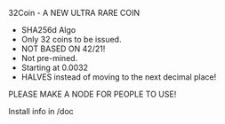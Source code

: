32Coin - A NEW ULTRA RARE COIN

- SHA256d Algo
- Only 32 coins to be issued.
- NOT BASED ON 42/21!
- Not pre-mined.
- Starting at 0.0032
- HALVES instead of moving to the next decimal place!

PLEASE MAKE A NODE FOR PEOPLE TO USE!

Install info in /doc